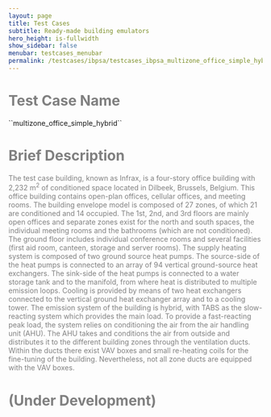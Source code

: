 ```yaml
---
layout: page
title: Test Cases
subtitle: Ready-made building emulators
hero_height: is-fullwidth
show_sidebar: false
menubar: testcases_menubar
permalink: /testcases/ibpsa/testcases_ibpsa_multizone_office_simple_hybrid/
---
```



<h1><span style="color:grey">Test Case Name</span></h1>
``multizone_office_simple_hybrid``

<h1><span style="color:grey">Brief Description</span></h1>
<span style="color:grey">
The test case building, known as Infrax, is a four-story office building with 2,232 m<sup>2</sup> of conditioned space
located in Dilbeek, Brussels, Belgium. This office building
contains open-plan offices, cellular offices, and meeting rooms. The building
envelope model is composed of 27 zones, of which 21 are conditioned and 14
occupied. The 1st, 2nd, and 3rd floors are mainly open offices and separate
zones exist for the north and south spaces, the individual meeting rooms and
the bathrooms (which are not conditioned). The ground floor includes
individual conference rooms and several facilities (first aid room, canteen,
storage and server rooms).
</span>

<span style="color:grey">
The supply heating system is composed of two ground source heat pumps.
The source-side of the heat pumps is connected to an array of 94 vertical
ground-source heat exchangers. The sink-side of the heat pumps is connected to a
water storage tank and to the manifold, from where heat is distributed to
multiple emission loops. Cooling is provided by means of two heat exchangers
connected to the vertical ground heat exchanger array and to a cooling tower.
</span>

<span style="color:grey">
The emission system of the building is hybrid, with TABS as the slow-reacting
system which provides the main load. To provide a fast-reacting peak load,
the system relies on conditioning the air from the air handling unit (AHU).
The AHU takes and conditions the air from outside and distributes it to the
different building zones through the ventilation ducts. Within the ducts there
exist VAV boxes and small re-heating coils for the fine-tuning of the building.
Nevertheless, not all zone ducts are equipped with the VAV boxes.
</span>

<h1><span style="color:grey">(Under Development)</span></h1>
